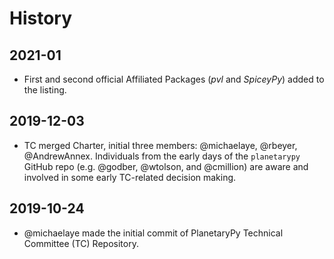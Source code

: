 History
=======

2021-01
------------------
* First and second official Affiliated Packages (*pvl* and *SpiceyPy*) added to
  the listing.

2019-12-03
------------------

* TC merged Charter, initial three members: @michaelaye, @rbeyer,
  @AndrewAnnex.  Individuals from the early days of the `planetarypy`
  GitHub repo (e.g. @godber, @wtolson, and @cmillion) are aware and involved
  in some early TC-related decision making.

2019-10-24
------------------

* @michaelaye made the initial commit of PlanetaryPy Technical
  Committee (TC) Repository.
